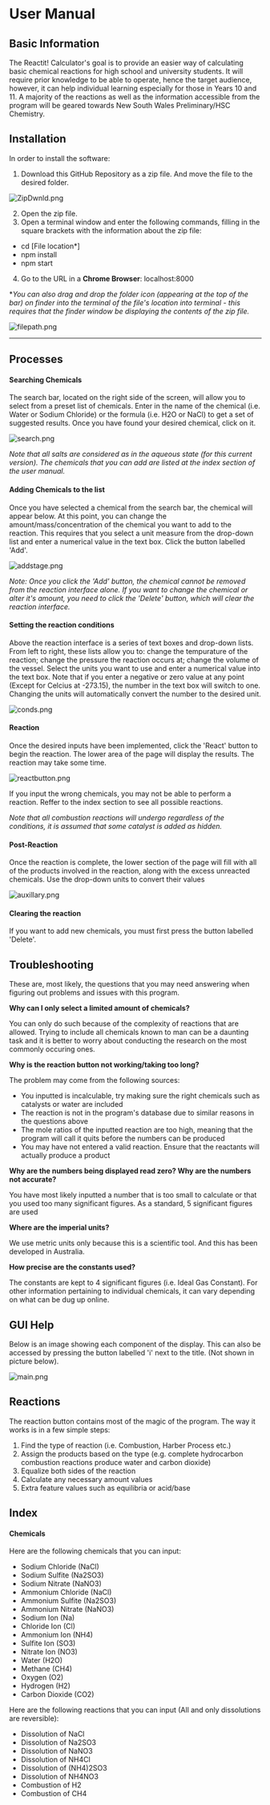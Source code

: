 # User Manual

## Basic Information

The Reactit! Calculator's goal is to provide an easier way of calculating basic chemical reactions for high school and university students. It will require prior knowledge to be able to operate, hence the target audience, however, it can help individual learning especially for those in Years 10 and 11. A majority of the reactions as well as the information accessible from the program will be geared towards New South Wales Preliminary/HSC Chemistry.

## Installation

In order to install the software:
1. Download this GitHub Repository as a zip file. And move the file to the desired folder.

![ZipDwnld.png](./public/user_manual/ZipDwnld.png)

2. Open the zip file.
3. Open a terminal window and enter the following commands, filling in the square brackets with the information about the zip file:
- cd [File location*]
- npm install
- npm start
4. Go to the URL in a **Chrome Browser**: localhost:8000

**You can also drag and drop the folder icon (appearing at the top of the bar) on finder into the terminal of the file's location into terminal - this requires that the finder window be displaying the contents of the zip file.*

![filepath.png](./public/user_manual/Filepath.png)

***

## Processes

#### Searching Chemicals

The search bar, located on the right side of the screen, will allow you to select from a preset list of chemicals. Enter in the name of the chemical (i.e. Water or Sodium Chloride) or the formula (i.e. H2O or NaCl) to get a set of suggested results. Once you have found your desired chemical, click on it.

![search.png](./public/user_manual/Search.png)

*Note that all salts are considered as in the aqueous state (for this current version). The chemicals that you can add are listed at the index section of the user manual.*

#### Adding Chemicals to the list

Once you have selected a chemical from the search bar, the chemical will appear below. At this point, you can change the amount/mass/concentration of the chemical you want to add to the reaction. This requires that you select a unit measure from the drop-down list and enter a numerical value in the text box. Click the button labelled 'Add'.

![addstage.png](./public/user_manual/AddStage.png)

*Note: Once you click the 'Add' button, the chemical cannot be removed from the reaction interface alone. If you want to change the chemical or alter it's amount, you need to click the 'Delete' button, which will clear the reaction interface.*

#### Setting the reaction conditions

Above the reaction interface is a series of text boxes and drop-down lists. From left to right, these lists allow you to: change the tempurature of the reaction; change the pressure the reaction occurs at; change the volume of the vessel. Select the units you want to use and enter a numerical value into the text box. Note that if you enter a negative or zero value at any point (Except for Celcius at -273.15), the number in the text box will switch to one. Changing the units will automatically convert the number to the desired unit.

![conds.png](./public/user_manual/Conds.png)

#### Reaction

Once the desired inputs have been implemented, click the 'React' button to begin the reaction. The lower area of the page will display the results. The reaction may take some time.

![reactbutton.png](./public/user_manual/ReactButton.png)

If you input the wrong chemicals, you may not be able to perform a reaction. Reffer to the index section to see all possible reactions.

*Note that all combustion reactions will undergo regardless of the conditions, it is assumed that some catalyst is added as hidden.*

#### Post-Reaction

Once the reaction is complete, the lower section of the page will fill with all of the products involved in the reaction, along with the excess unreacted chemicals. Use the drop-down units to convert their values

![auxillary.png](./public/user_manual/Auxillary.png)

#### Clearing the reaction

If you want to add new chemicals, you must first press the button labelled 'Delete'.

## Troubleshooting

These are, most likely, the questions that you may need answering when figuring out problems and issues with this program.

**Why can I only select a limited amount of chemicals?**

You can only do such because of the complexity of reactions that are allowed. Trying to include all chemicals known to man can be a daunting task and it is better to worry about conducting the research on the most commonly occuring ones.

**Why is the reaction button not working/taking too long?**

The problem may come from the following sources:
- You inputted is incalculable, try making sure the right chemicals such as catalysts or water are included
- The reaction is not in the program's database due to similar reasons in the questions above
- The mole ratios of the inputted reaction are too high, meaning that the program will call it quits before the numbers can be produced
- You may have not entered a valid reaction. Ensure that the reactants will actually produce a product

**Why are the numbers being displayed read zero? Why are the numbers not accurate?**

You have most likely inputted a number that is too small to calculate or that you used too many significant figures. As a standard, 5 significant figures are used

**Where are the imperial units?**

We use metric units only because this is a scientific tool. And this has been developed in Australia.

**How precise are the constants used?**

The constants are kept to 4 significant figures (i.e. Ideal Gas Constant). For other information pertaining to individual chemicals, it can vary depending on what can be dug up online.

## GUI Help

Below is an image showing each component of the display. This can also be accessed by pressing the button labelled 'i' next to the title. (Not shown in picture below).

![main.png](./public/user_manual/Main.png)

## Reactions

The reaction button contains most of the magic of the program. The way it works is in a few simple steps:

1. Find the type of reaction (i.e. Combustion, Harber Process etc.)
2. Assign the products based on the type (e.g. complete hydrocarbon combustion reactions produce water and carbon dioxide)
3. Equalize both sides of the reaction
4. Calculate any necessary amount values
5. Extra feature values such as equilibria or acid/base

## Index

#### Chemicals

Here are the following chemicals that you can input:
- Sodium Chloride (NaCl)
- Sodium Sulfite (Na2SO3)
- Sodium Nitrate (NaNO3)
- Ammonium Chloride (NaCl)
- Ammonium Sulfite (Na2SO3)
- Ammonium Nitrate (NaNO3)
- Sodium Ion (Na)
- Chloride Ion (Cl)
- Ammonium Ion (NH4)
- Sulfite Ion (SO3)
- Nitrate Ion (NO3)
- Water (H2O)
- Methane (CH4)
- Oxygen (O2)
- Hydrogen (H2)
- Carbon Dioxide (CO2)

Here are the following reactions that you can input (All and only dissolutions are reversible):
- Dissolution of NaCl
- Dissolution of Na2SO3
- Dissolution of NaNO3
- Dissolution of NH4Cl
- Dissolution of (NH4)2SO3
- Dissolution of NH4NO3
- Combustion of H2
- Combustion of CH4
